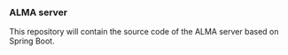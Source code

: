 ### ALMA server

This repository will contain the source code of the ALMA server based on Spring Boot.

